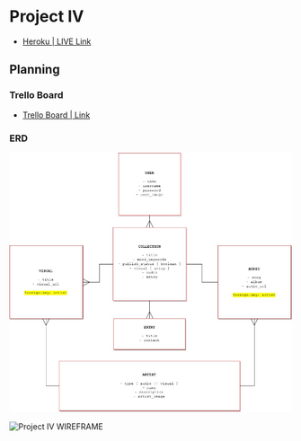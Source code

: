 # Project IV

* [ Heroku | LIVE Link ](https://project-four.herokuapp.com/)

## Planning

### Trello Board

* [ Trello Board | Link ](https://trello.com/b/QpOi31Cc)

### ERD

![ Project IV ERD ](./images/erd.jpeg)

![ Project IV WIREFRAME ](https://i.imgur.com/nbh1KKI.jpg)